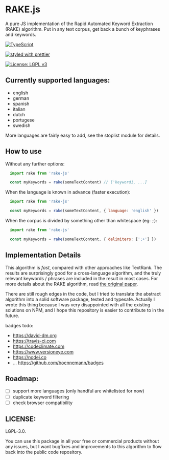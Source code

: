 # RAKE.js

A pure JS implementation of the Rapid Automated Keyword Extraction (RAKE) algorithm. Put in any text corpus, get back a bunch of keyphrases and keywords.

[![TypeScript](https://badges.frapsoft.com/typescript/code/typescript.svg?v=101)](https://github.com/ellerbrock/typescript-badges/)

[![styled with prettier](https://img.shields.io/badge/styled_with-prettier-ff69b4.svg)](https://github.com/prettier/prettier)

[![License: LGPL v3](https://img.shields.io/badge/License-LGPL%20v3-blue.svg)](http://www.gnu.org/licenses/lgpl-3.0)

## Currently supported languages:

- english
- german
- spanish
- italian
- dutch
- portugese
- swedish

More languages are fairly easy to add, see the stoplist module for details.

## How to use

Without any further options:

````javascript
  import rake from 'rake-js'

  const myKeywords = rake(someTextContent) // ['keyword1, ...]
````

When the language is known in advance (faster execution):

````javascript
  import rake from 'rake-js'

  const myKeywords = rake(someTextContent, { language: 'english' })
````

When the corpus is divided by something other than whitespace (eg: `;`):

````javascript
  import rake from 'rake-js'

  const myKeywords = rake(someTextContent, { delimiters: [';+'] })
````

## Implementation Details

This algorithm is *fast*, compared with other approaches like TextRank. The results are surprisingly good for a cross-language algorithm, and the truly relevant keywords / phrases are included in the result in most cases. For more details about the RAKE algorithm, read [the original paper](https://www.researchgate.net/publication/227988510_Automatic_Keyword_Extraction_from_Individual_Documents).

There are still rough edges in the code, but I tried to translate the abstract algorithm into a solid software package, tested and typesafe. Actually I wrote this thing because I was very disappointed with all the existing solutions on NPM, and I hope this repository is easier to contribute to in the future.

badges todo:
- https://david-dm.org
- https://travis-ci.com
- https://codeclimate.com
- https://www.versioneye.com
- https://nodei.co
- ... https://github.com/boennemann/badges

## Roadmap:

- [ ] support more languages (only handful are whitelisted for now)
- [ ] duplicate keyword filtering
- [ ] check browser compatibility

## LICENSE:

LGPL-3.0.

You can use this package in all your free or commercial products without any issues, but I want bugfixes and improvements to this algorithm to flow back into the public code repository.